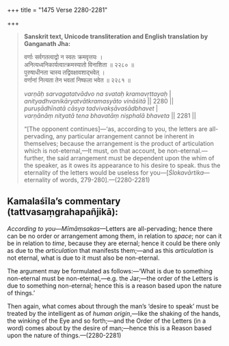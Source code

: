 +++
title = "1475 Verse 2280-2281"

+++
> **Sanskrit text, Unicode transliteration and English translation by Ganganath Jha:** 
>
> वर्णाः सर्वगतत्वाद्वो न स्वतः क्रमवृत्तयः ।  
> अनित्यध्वनिकार्यत्वात्क्रमस्यातो विनाशिता ॥ २२८० ॥  
> पुरुषाधीनता चास्य तद्विवक्षावशाद्भवेत् ।  
> वर्णानां नित्यता तेन भवतां निष्फला भवेत ॥ २२८१ ॥ 
>
> *varṇāḥ sarvagatatvādvo na svataḥ kramavṛttayaḥ* \|  
> *anityadhvanikāryatvātkramasyāto vināśitā* \|\| 2280 \|\|  
> *puruṣādhīnatā cāsya tadvivakṣāvaśādbhavet* \|  
> *varṇānāṃ nityatā tena bhavatāṃ niṣphalā bhaveta* \|\| 2281 \|\| 
>
> “[The opponent continues]—‘as, according to you, the letters are all-pervading, any particular arrangement cannot be inherent in themselves; because the arrangement is the product of articulation which is not-eternal,—It must, on that account, be non-eternal.—further, the said arrangement must be dependent upon the whim of the speaker, as it owes its appearance to his desire to speak. thus the eternality of the letters would be useless for you—[*Ślokavārtika*—eternality of words, 279-280].—(2280-2281)



## Kamalaśīla’s commentary (tattvasaṃgrahapañjikā):

*According to you*—*Mīmāṃsakas*—Letters are all-pervading; hence there can be no order or arrangement among them, in relation to *space*; nor can it be in relation to *time*, because they are eternal; hence it could be there only as due to the *articulation* that manifests them;—and as this *articulation* is not eternal, what is due to it must also be non-eternal.

The argument may be formulated as follows:—‘What is due to something non-eternal must be non-eternal,—e.g. the Jar;—the order of the Letters is due to something non-eternal; hence this is a reason based upon the nature of things.’

Then again, what comes about through the man’s ‘desire to speak’ must be treated by the intelligent as of *human origin*,—like the shaking of the hands, the winking of the Eye and so forth;—and the Order of the Letters (in a word) comes about by the desire of man;—hence this is a Reason based upon the nature of things.—(2280-2281)


